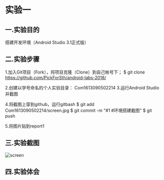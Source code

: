 实验一
=
一.实验目的
-

  搭建开发环境（Android Studio 3.1正式版）
  
二.实验步骤
-

  1.加入Git项目（Fork），将项目克隆（Clone）到自己帐号下；
  $ git clone https://github.com/PickForSth/android-labs-2018/
  
  2.创建以学号命名的个人实验目录：
  Com1613090502214
  3.运行Android Studio并截图
  
  4.将截图上穿到github，运行gitbash
    $ git add Com1613090502214/screen.jpg
    $ git commit -m "#1 #环境搭建截图"
    $ git push
    
  5.将图片贴到report1
  
三.实验截图
-
![screen](https://github.com/PickForSth/android-labs-2018/blob/master/com1613090502214/screen.png)

四.实验体会
-
